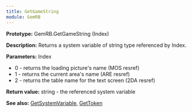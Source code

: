 ```yaml
---
title: GetGameString
module: GemRB
---
```


**Prototype:** GemRB.GetGameString (Index)

**Description:** Returns a system variable of string type referenced by Index.

**Parameters:** Index
  * 0 - returns the loading picture's name (MOS resref)
  * 1 - returns the current area's name (ARE resref)
  * 2 - returns the table name for the text screen (2DA resref)

**Return value:** string - the referenced system variable

**See also:** [GetSystemVariable](GetSystemVariable.md), [GetToken](GetToken.md)
